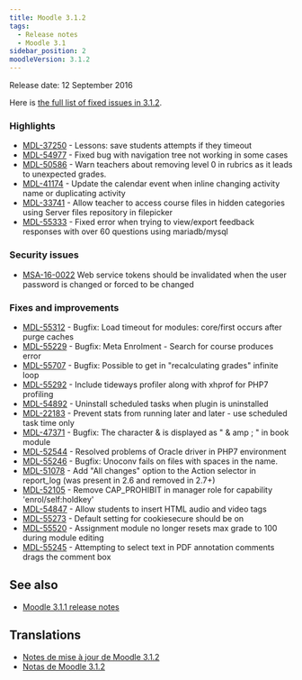 ```yaml
---
title: Moodle 3.1.2
tags:
  - Release notes
  - Moodle 3.1
sidebar_position: 2
moodleVersion: 3.1.2
---
```

Release date: 12 September 2016

Here is [the full list of fixed issues in 3.1.2](https://tracker.moodle.org/secure/IssueNavigator!executeAdvanced.jspa?jqlQuery=project+%3D+mdl+AND+resolution+%3D+fixed+AND+fixVersion+in+%28%223.1.2%22%29+ORDER+BY+priority+DESC&runQuery=true&clear=true).

### Highlights

- [MDL-37250](https://tracker.moodle.org/browse/MDL-37250) - Lessons: save students attempts if they timeout
- [MDL-54977](https://tracker.moodle.org/browse/MDL-54977) - Fixed bug with navigation tree not working in some cases
- [MDL-50586](https://tracker.moodle.org/browse/MDL-50586) - Warn teachers about removing level 0 in rubrics as it leads to unexpected grades.
- [MDL-41174](https://tracker.moodle.org/browse/MDL-41174) - Update the calendar event when inline changing activity name or duplicating activity
- [MDL-33741](https://tracker.moodle.org/browse/MDL-33741) - Allow teacher to access course files in hidden categories using Server files repository in filepicker
- [MDL-55333](https://tracker.moodle.org/browse/MDL-55333) - Fixed error when trying to view/export feedback responses with over 60 questions using mariadb/mysql

### Security issues

- [MSA-16-0022](https://moodle.org/mod/forum/discuss.php?d=339631) Web service tokens should be invalidated when the user password is changed or forced to be changed

### Fixes and improvements

- [MDL-55312](https://tracker.moodle.org/browse/MDL-55312) - Bugfix: Load timeout for modules: core/first occurs after purge caches
- [MDL-55229](https://tracker.moodle.org/browse/MDL-55229) - Bugfix: Meta Enrolment - Search for course produces error
- [MDL-55707](https://tracker.moodle.org/browse/MDL-55707) - Bugfix: Possible to get in "recalculating grades" infinite loop
- [MDL-55292](https://tracker.moodle.org/browse/MDL-55292) - Include tideways profiler along with xhprof for PHP7 profiling
- [MDL-54892](https://tracker.moodle.org/browse/MDL-54892) - Uninstall scheduled tasks when plugin is uninstalled
- [MDL-22183](https://tracker.moodle.org/browse/MDL-22183) - Prevent stats from running later and later - use scheduled task time only
- [MDL-47371](https://tracker.moodle.org/browse/MDL-47371) - Bugfix: The character & is displayed as " & amp ; " in book module
- [MDL-52544](https://tracker.moodle.org/browse/MDL-52544) - Resolved problems of Oracle driver in PHP7 environment
- [MDL-55246](https://tracker.moodle.org/browse/MDL-55246) - Bugfix: Unoconv fails on files with spaces in the name.
- [MDL-51078](https://tracker.moodle.org/browse/MDL-51078) - Add "All changes" option to the Action selector in report_log (was present in 2.6 and removed in 2.7+)
- [MDL-52105](https://tracker.moodle.org/browse/MDL-52105) - Remove CAP_PROHIBIT in manager role for capability 'enrol/self:holdkey'
- [MDL-54847](https://tracker.moodle.org/browse/MDL-54847) - Allow students to insert HTML audio and video tags
- [MDL-55273](https://tracker.moodle.org/browse/MDL-55273) - Default setting for cookiesecure should be on
- [MDL-55520](https://tracker.moodle.org/browse/MDL-55520) - Assignment module no longer resets max grade to 100 during module editing
- [MDL-55245](https://tracker.moodle.org/browse/MDL-55245) - Attempting to select text in PDF annotation comments drags the comment box

## See also

- [Moodle 3.1.1 release notes](/general/releases/3.1/3.1.1)

## Translations

- [Notes de mise à jour de Moodle 3.1.2](https://docs.moodle.org/fr/Notes_de_mise_à_jour_de_Moodle_3.1.2)
- [Notas de Moodle 3.1.2](https://docs.moodle.org/es/Notas_de_Moodle_3.1.2)
